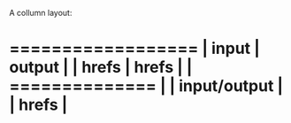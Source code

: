 A collumn layout:

==================
| input | output |
| hrefs | hrefs  |
| ============== |
| input/output	 |
|	hrefs		 |
==================
